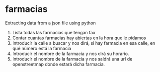 # farmacias
Extracting data from a json file using python

1. Lista todas las farmacias que tengan fax
2. Contar cuantas farmacias hay abiertas en la hora que le pidamos
3. Introducir la calle a buscar y nos dirá, si hay farmacia en esa calle, en qué número está la farmacia
4. Introducir el nombre de la farmacia y nos dirá su horario.
5. Introducir el nombre de la farmacia y nos saldrá una url de openstreetmap donde estará dicha farmacia.
